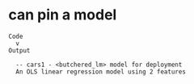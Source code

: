 # can pin a model

    Code
      v
    Output
      
      -- cars1 - <butchered_lm> model for deployment 
      An OLS linear regression model using 2 features

